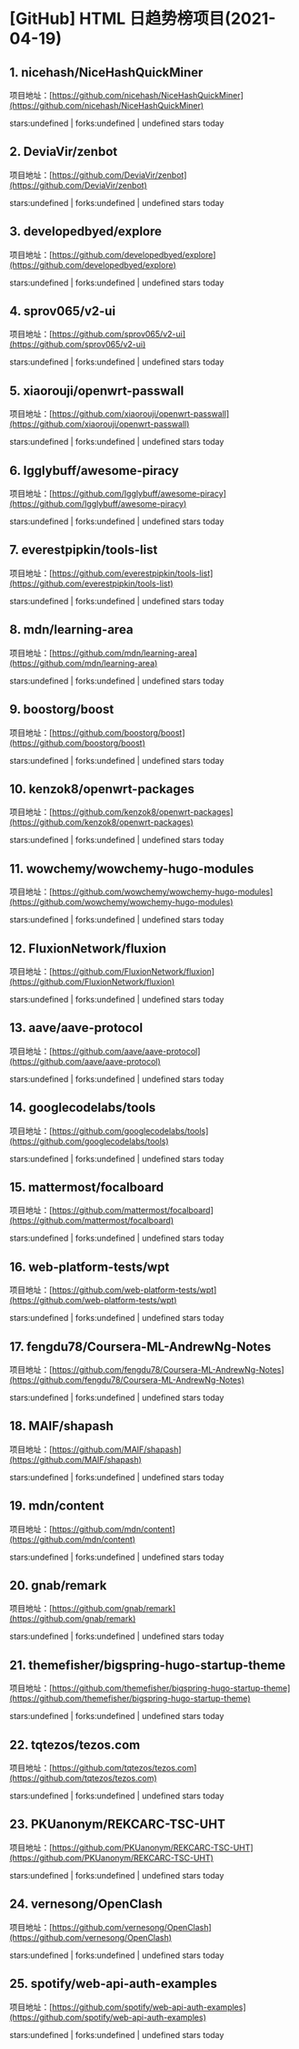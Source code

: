 # [GitHub] HTML 日趋势榜项目(2021-04-19)

## 1. nicehash/NiceHashQuickMiner 

项目地址：[https://github.com/nicehash/NiceHashQuickMiner](https://github.com/nicehash/NiceHashQuickMiner)

stars:undefined | forks:undefined | undefined stars today 



## 2. DeviaVir/zenbot 

项目地址：[https://github.com/DeviaVir/zenbot](https://github.com/DeviaVir/zenbot)

stars:undefined | forks:undefined | undefined stars today 



## 3. developedbyed/explore 

项目地址：[https://github.com/developedbyed/explore](https://github.com/developedbyed/explore)

stars:undefined | forks:undefined | undefined stars today 



## 4. sprov065/v2-ui 

项目地址：[https://github.com/sprov065/v2-ui](https://github.com/sprov065/v2-ui)

stars:undefined | forks:undefined | undefined stars today 



## 5. xiaorouji/openwrt-passwall 

项目地址：[https://github.com/xiaorouji/openwrt-passwall](https://github.com/xiaorouji/openwrt-passwall)

stars:undefined | forks:undefined | undefined stars today 



## 6. Igglybuff/awesome-piracy 

项目地址：[https://github.com/Igglybuff/awesome-piracy](https://github.com/Igglybuff/awesome-piracy)

stars:undefined | forks:undefined | undefined stars today 



## 7. everestpipkin/tools-list 

项目地址：[https://github.com/everestpipkin/tools-list](https://github.com/everestpipkin/tools-list)

stars:undefined | forks:undefined | undefined stars today 



## 8. mdn/learning-area 

项目地址：[https://github.com/mdn/learning-area](https://github.com/mdn/learning-area)

stars:undefined | forks:undefined | undefined stars today 



## 9. boostorg/boost 

项目地址：[https://github.com/boostorg/boost](https://github.com/boostorg/boost)

stars:undefined | forks:undefined | undefined stars today 



## 10. kenzok8/openwrt-packages 

项目地址：[https://github.com/kenzok8/openwrt-packages](https://github.com/kenzok8/openwrt-packages)

stars:undefined | forks:undefined | undefined stars today 



## 11. wowchemy/wowchemy-hugo-modules 

项目地址：[https://github.com/wowchemy/wowchemy-hugo-modules](https://github.com/wowchemy/wowchemy-hugo-modules)

stars:undefined | forks:undefined | undefined stars today 



## 12. FluxionNetwork/fluxion 

项目地址：[https://github.com/FluxionNetwork/fluxion](https://github.com/FluxionNetwork/fluxion)

stars:undefined | forks:undefined | undefined stars today 



## 13. aave/aave-protocol 

项目地址：[https://github.com/aave/aave-protocol](https://github.com/aave/aave-protocol)

stars:undefined | forks:undefined | undefined stars today 



## 14. googlecodelabs/tools 

项目地址：[https://github.com/googlecodelabs/tools](https://github.com/googlecodelabs/tools)

stars:undefined | forks:undefined | undefined stars today 



## 15. mattermost/focalboard 

项目地址：[https://github.com/mattermost/focalboard](https://github.com/mattermost/focalboard)

stars:undefined | forks:undefined | undefined stars today 



## 16. web-platform-tests/wpt 

项目地址：[https://github.com/web-platform-tests/wpt](https://github.com/web-platform-tests/wpt)

stars:undefined | forks:undefined | undefined stars today 



## 17. fengdu78/Coursera-ML-AndrewNg-Notes 

项目地址：[https://github.com/fengdu78/Coursera-ML-AndrewNg-Notes](https://github.com/fengdu78/Coursera-ML-AndrewNg-Notes)

stars:undefined | forks:undefined | undefined stars today 



## 18. MAIF/shapash 

项目地址：[https://github.com/MAIF/shapash](https://github.com/MAIF/shapash)

stars:undefined | forks:undefined | undefined stars today 



## 19. mdn/content 

项目地址：[https://github.com/mdn/content](https://github.com/mdn/content)

stars:undefined | forks:undefined | undefined stars today 



## 20. gnab/remark 

项目地址：[https://github.com/gnab/remark](https://github.com/gnab/remark)

stars:undefined | forks:undefined | undefined stars today 



## 21. themefisher/bigspring-hugo-startup-theme 

项目地址：[https://github.com/themefisher/bigspring-hugo-startup-theme](https://github.com/themefisher/bigspring-hugo-startup-theme)

stars:undefined | forks:undefined | undefined stars today 



## 22. tqtezos/tezos.com 

项目地址：[https://github.com/tqtezos/tezos.com](https://github.com/tqtezos/tezos.com)

stars:undefined | forks:undefined | undefined stars today 



## 23. PKUanonym/REKCARC-TSC-UHT 

项目地址：[https://github.com/PKUanonym/REKCARC-TSC-UHT](https://github.com/PKUanonym/REKCARC-TSC-UHT)

stars:undefined | forks:undefined | undefined stars today 



## 24. vernesong/OpenClash 

项目地址：[https://github.com/vernesong/OpenClash](https://github.com/vernesong/OpenClash)

stars:undefined | forks:undefined | undefined stars today 



## 25. spotify/web-api-auth-examples 

项目地址：[https://github.com/spotify/web-api-auth-examples](https://github.com/spotify/web-api-auth-examples)

stars:undefined | forks:undefined | undefined stars today 



